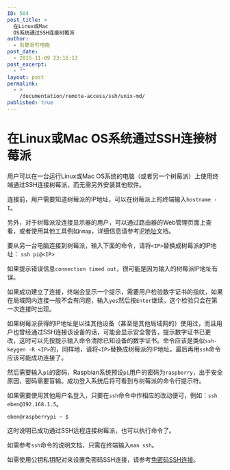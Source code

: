 ```yaml
---
ID: 504
post_title: >
  在Linux或Mac
  OS系统通过SSH连接树莓派
author:
  - 有聰哥冇甩拖
post_date:
  - 2015-11-09 23:16:13
post_excerpt:
  - ""
layout: post
permalink:
  - >
    /documentation/remote-access/ssh/unix-md/
published: true
---
```

<h1>在Linux或Mac OS系统通过SSH连接树莓派</h1>

<p>用户可以在一台运行Linux或Mac OS系统的电脑（或者另一个树莓派）上使用终端通过SSH连接树莓派，而无需另外安装其他软件。</p>

<p>连接前，用户需要知道树莓派的IP地址，可以在树莓派上的终端输入<code>hostname -I</code>。</p>

<p>另外，对于树莓派没连接显示器的用户，可以通过路由器的Web管理页面上查看，或者使用其他工具例如<code>nmap</code>，详细信息请参考<a href="../../../troubleshooting/hardware/networking/ip-address.md">IP地址</a>文档。</p>

<p>要从另一台电脑连接到树莓派，输入下面的命令，请将<code>&lt;IP&gt;</code>替换成树莓派的IP地址：
<code>ssh pi@&lt;IP&gt;</code></p>

<p>如果提示错误信息<code>connection timed out</code>，很可能是因为输入的树莓派IP地址有误。</p>

<p>如果成功建立了连接，终端会显示一个提示，需要用户检验数字证书的指纹，如果在局域网内连接一般不会有问题，输入<code>yes</code>然后按<code>Enter</code>继续。这个检验只会在第一次连接时出现。</p>

<p>如果树莓派获得的IP地址是以往其他设备（甚至是其他局域网的）使用过，而且用户也曾经通过SSH连接该设备的话，可能会显示安全警告，提示数字证书已更改，这时可以先按提示输入命令清除已知设备的数字证书。命令应该是类似<code>ssh-keygen -R &lt;IP&gt;</code>的，同样地，请将<code>&lt;IP&gt;</code>替换成树莓派的IP地址。最后再用<code>ssh</code>命令应该可能成功连接了。</p>

<p>然后需要输入<code>pi</code>的密码，Raspbian系统预设<code>pi</code>用户的密码为<code>raspberry</code>，出于安全原因，密码需要盲输。成功登入系统后将可看到与树莓派的命令行提示符。</p>

<p>如果需要使用其他用户名登入，只要在<code>ssh</code>命令中作相应的改动便可，例如：<code>ssh eben@192.168.1.5</code>。</p>

<p><code>eben@raspberrypi ~ $</code></p>

<p>这时说明已成功通过SSH远程连接树莓派，也可以执行命令了。</p>

<p>如需参考<code>ssh</code>命令的说明文档，只需在终端输入<code>man ssh</code>。</p>

<p>如需使用公钥私钥配对来设置免密码SSH连接，请参考<a href="../passwordless.md">免密码SSH连接</a>。</p>